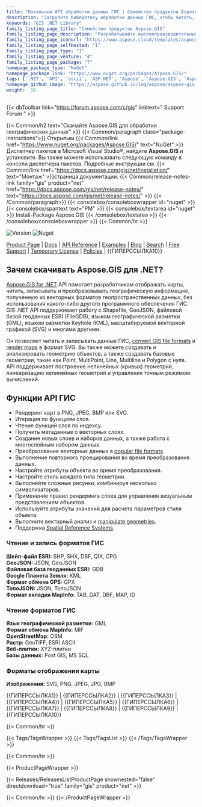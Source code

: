 ```yaml
---
title: "Локальный API обработки данных ГИС | Семейство продуктов Aspose.GIS"
description: "Загрузите библиотеку обработки данных ГИС, чтобы читать, записывать и преобразовывать Shapefile, GeoJSON, FIleGDB, KML и OSM XML, а также отображать карты из поддерживаемых форматов в SVG."
keywords: "GIS .NET Library"
family_listing_page_title: "Семейство продуктов Aspose.GIS"
family_listing_page_description: "Разрабатывайте высокопроизводительные приложения для создания, редактирования и преобразования форматов файлов ГИС с помощью наших собственных API для .NET."
family_listing_page_iconurl: "https://www.aspose.cloud/templates/aspose/App_Themes/V3/images/gis/272x272/aspose_gis-for-net.png"
family_listing_page_selfHosted: "1"
family_listing_page_type: "1"
family_listing_page_venture: "4"
family_listing_page_package: "7"
homepage_package_type: "NuGet"
homepage_package_link: "https://www.nuget.org/packages/Aspose.GIS/"
tags: ['.NET', 'API', 'ascii', 'ASP.NET', 'Aspose', 'Aspose.GIS', 'Aspose.Total', 'Assembly', 'bmp', 'C#', 'Component', 'Conholdate', 'Conholdate.Total', 'Convert', 'Converter', 'cpg', 'csharp', 'dat', 'database', 'dbf', 'dbf', 'epsg', 'format', 'gdb', 'geojson', 'geojson-to-shape', 'geojson-to-topojson', 'geometries', 'geometry', 'geoprocessing', 'geotiff', 'gml', 'gpx', 'id', 'jpg', 'kml', 'Library', 'linq', 'map', 'Microsoft', 'mif', 'mvc', 'osm', 'png', 'postgis', 'qix', 'raster', 'render', 'rendering', 'services', 'shape-to-geojson', 'shapes', 'shp', 'shx', 'spatial', 'sqlserver', 'srid', 'svg', 'tab', 'tif', 'tiff', 'topojson', 'topojson-to-geojson', 'vector', 'VisualStudio', 'windows-forms', 'winforms', 'wkt', 'ESRI', 'Geography', 'Markup', 'Keyhole', 'MapInfo', 'OpenStreetMap', 'scalable', 'bitmap', 'graphics']
homepage_github_image: "https://aspose.github.io/img/aspose/aspose-gis.png"
weight:  16
---
```


{{< dbToolbar link="https://forum.aspose.com/c/gis" linktext=" Support Forum " >}}

{{< Common/h2 text="Скачайте Aspose.GIS для обработки географических данных"  >}}
{{< Common/paragraph class="package-instructions">}}
Открытым
{{< Common/link href="https://www.nuget.org/packages/Aspose.GIS/" text="NuGet"  >}}Диспетчер пакетов в Microsoft Visual Studio®, найдите <b>Aspose.GIS</b> и установите. Вы также можете использовать следующую команду в консоли диспетчера пакетов. Подробные инструкции см.
{{< Common/link href="https://docs.aspose.com/gis/net/installation/" text="Монтаж"  >}}страница документации.
{{< Common/release-notes-link family="gis" product="net" href="https://docs.aspose.com/gis/net/release-notes/" text="https://docs.aspose.com/gis/net/release-notes/"  >}}
{{< /Common/paragraph>}}
{{< consolebox/consoleboxwrapper id="nuget" >}}
       {{< consolebox/spantext text="PM" >}}
       {{< consolebox/textarea id="nuget" >}} Install-Package Aspose.GIS {{< /consolebox/textarea >}}
{{< /consolebox/consoleboxwrapper >}}
{{< Common/hr >}}

![Version](https://img.shields.io/nuget/v/Aspose.Total) ![Nuget](https://img.shields.io/nuget/dt/Aspose.Total?label=nuget%20downloads)

[Product Page](https://products.aspose.com/total/net/) | [Docs](https://docs.aspose.com/total/net/) | [API Reference](https://reference.aspose.com/) | [Examples](http://aspose.github.io) | [Blog](https://blog.aspose.com/category/total/) | [Search](https://search.aspose.com/) | [Free Support](https://forum.aspose.com/) | [Temporary License](https://purchase.aspose.com/temporary-license) | [Policies](https://purchase.aspose.com/policies) | {{ГИПЕРССЫЛКА10}}

## Зачем скачивать Aspose.GIS для .NET?

[Aspose.GIS for .NET](https://products.aspose.com/gis/net/) API помогает разработчикам отображать карты, читать, записывать и преобразовывать географическую информацию, полученную из векторных форматов геопространственных данных, без использования какого-либо другого программного обеспечения ГИС. GIS .NET API поддерживает работу с Shapefile, GeoJSON, файловой базой геоданных ESRI (FileGDB), языком географической разметки (GML), языком разметки Keyhole (KML), масштабируемой векторной графикой (SVG) и многими другими.

Он позволяет читать и записывать данные ГИС, [convert GIS file formats](https://docs.aspose.com/gis/net/conversion/) и [render maps](https://docs.aspose.com/gis/net/map-rendering/) в формат SVG. Вы также можете создавать и анализировать геометрию объектов, а также создавать базовые геометрии, такие как Point, MultiPoint, Line, Multiline и Polygon с нуля. API поддерживает построение нелинейных (кривых) геометрий, линеаризацию нелинейных геометрий и управление точным режимом вычислений.

## Функции API ГИС

- Рендеринг карт в PNG, JPEG, BMP или SVG.
- Итерация по функциям слоя.
- Чтение функций слоя по индексу.
- Получить метаданные о векторных слоях.
- Создание новых слоев и наборов данных, а также работа с многослойным набором данных.
- Преобразование векторных данных в [popular file formats](https://docs.aspose.com/gis/net/supported-file-formats/).
- Выполнение повторного проецирования во время преобразования данных.
- Настройте атрибуты объекта во время преобразования.
- Настройте стиль каждого типа геометрии.
- Выполняйте сложные рисунки, комбинируя несколько символизаторов.
- Применение правил рендеринга слоев для управления визуальным представлением объектов.
- Используйте атрибуты значений для расчета параметров стиля объекта.
- Выполните векторный анализ и [manipulate geometries](https://docs.aspose.com/gis/net/geometry-types/).
- Поддержка [Spatial Reference Systems](https://docs.aspose.com/gis/net/spatial-reference-systems/).

### Чтение и запись форматов ГИС

**Шейп-файл ESRI:** SHP, SHX, DBF, QIX, CPG\
**GeoJSON:** JSON, GeoJSON\
**Файловая база геоданных ESRI:** GDB\
**Google Планета Земля:** KML\
**Формат обмена GPS:** GPX\
**ТопоJSON:** JSON, ТопоJSON\
**Формат вкладки MapInfo:** TAB, DAT, DBF, MAP, ID

### Чтение форматов ГИС

**Язык географической разметки:** GML\
**Формат обмена MapInfo:** MIF\
**OpenStreetMap:** OSM\
**Растр:** GeoTIFF, ESRI ASCII\
**Веб-плитки:** XYZ-плитки\
**Базы данных:** Post GIS, MS SQL

### Форматы отображения карты

**Изображения:** SVG, PNG, JPEG, JPG, BMP

{{ГИПЕРССЫЛКА1}} | {{ГИПЕРССЫЛКА2}} | {{ГИПЕРССЫЛКА3}} | {{ГИПЕРССЫЛКА4}} | {{ГИПЕРССЫЛКА5}} | {{ГИПЕРССЫЛКА6}} | {{ГИПЕРССЫЛКА7}} | {{ГИПЕРССЫЛКА8}} | {{ГИПЕРССЫЛКА9}} | {{ГИПЕРССЫЛКА10}}

{{< Common/hr >}}

{{< Tags/TagsWrapper >}}
 {{< Tags/TagsList >}}
{{< /Tags/TagsWrapper >}}

{{< Common/hr >}}

{{< ProductPageWrapper >}}
<!-- ReleasesListProductPage-->
   {{< Releases/ReleasesListProductPage shownested="false"  directdownload="true" family="gis" product="net" >}}
<!-- /ReleasesListProductPage-->
{{< Common/hr >}}
{{< /ProductPageWrapper >}}

